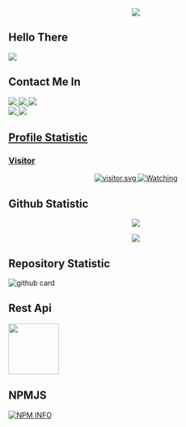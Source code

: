 </h1>
<p align="center">
  <img src="https://i.ibb.co/4V1QzHD/20211215-173647.png" />
</p>

## Hello There
<a href="//youtube.com/c/AmmarBN"><img align="center" src="https://cardivo.vercel.app/api?name=Lord-Ammar&description=Halo,%20I%27m%20Ammar Burhanuddin Nafis%20dan%20saya%20masih%20programer%20pemula%20Nice%20to%20meet%20you%20%F0%9F%91%8B&image=https://avatars.githubusercontent.com/Lord-Ammar&usqp=CAU&backgroundColor=%23ecf0f1&youtube=ZEROBOT&github=Lord-Ammar&pattern=ticTacToe&colorPattern=%23eaeaea&site=webraku.xyz"/></a>
## Contact Me In
<p>
  <a href="https://instagram.com/lord_ammar_quoteser"><img src="https://img.shields.io/badge/Instagram-E4405F?style=for-the-badge&logo=instagram&logoColor=white"/> 
  <a href="https://api.whatsapp.com/send/?phone=6288229683561&text&app_absent=0"><img src="https://img.shields.io/badge/WhatsApp-25D366?style=for-the-badge&logo=whatsapp&logoColor=white" />
<a href="https://youtube.com/channel/UCFeZ5BGt8lbOZwIj2MNOlIQ"><img src="https://img.shields.io/badge/YouTube-AmmarBN-ff0000?style=for-the-badge&logo=youtube&logoColor=ff0000&link=https://youtube.com/c/ZEROBOT7" /><br>
   <a href="https://github.com/Lord-Ammar"><img src="https://img.shields.io/badge/-GitHub-black?style=flat-square&logo=github" /> 
  <a href="https://bit.ly/AmmarExecuted"><img src="https://img.shields.io/youtube/channel/subscribers/UCFeZ5BGt8lbOZwIj2MNOlIQ?style=social" /> <br>
</p>

## Profile Statistic

<h3 align="left">Visitor</h3>
<p align="center">
<img src="https://count.getloli.com/get/@ZeroChanBot?theme=moebooru-h" alt="visitor.svg">
  <a href="https://komarev.com/ghpvc/?username=Lord-Ammar&color=blue&style=flat-square&label=Profile+Views"><img title="Watching" src="https://komarev.com/ghpvc/?username=Lord-Ammar&color=blue&style=flat-square&label=Profile+View"></a>
</p>

## Github Statistic

<p align="center"><a href="https://github.com/Lord-Ammar"><img src="https://github-readme-stats.vercel.app/api?username=Lord-Ammar&show_icons=true&theme=radical"></a></p>
<p align="center"><a href="https://github.com/Lord-Ammar"><img src="https://github-readme-stats.vercel.app/api/top-langs/?username=Lord-Ammar&theme=radical&layout=compact"></a></p> 

## Repository Statistic
![github card](https://github-readme-stats.vercel.app/api/pin/?username=Lord-Ammar&repo=Ip-Lokasi&theme=dark)

## Rest Api
<a href="https://webraku.xyz"><img src="https://i.ibb.co/S64xkVB/20220126-152502.jpg" width="100" height="100"></a> 

## NPMJS
<p>
    <a href="https://nodei.co/npm/rakuapi/"><img src="https://nodei.co/npm/rakuapi.png?downloads=true&stars=true" alt="NPM INFO" /></a>
  </p>
